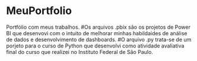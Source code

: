 # MeuPortfolio
Portfólio com meus trabalhos.
#Os arquivos .pbix são os projetos de Power BI que desenvovi com o intuito de melhorar minhas habildaides de análise de dados e desenvolvimento de dashboards.
#O arquivo .py trata-se de um porjeto para o curso de Python que desenvolvi como atividade avaliativa final do curso que realizei no Instituto Federal de São Paulo.

